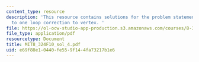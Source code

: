 ```yaml
---
content_type: resource
description: 'This resource contains solutions for the problem statements related
  to one loop correction to vertex. '
file: https://ol-ocw-studio-app-production.s3.amazonaws.com/courses/8-324-relativistic-quantum-field-theory-ii-fall-2010/e69f88e10440fe559f144fa73217b1e6_MIT8_324F10_sol_4.pdf
file_type: application/pdf
resourcetype: Document
title: MIT8_324F10_sol_4.pdf
uid: e69f88e1-0440-fe55-9f14-4fa73217b1e6
---
```

